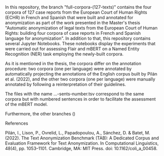 In this repository, the branch "full-corpora-(127-texts)" contains the four corpora of 127 case reports from the European Court of Human Rights (ECHR) in French and Spanish that were built and annotated for anonymization as part of the work presented in the Master's thesis "Automatic anonymization of legal texts from the European Court of Human Rights: building four corpora of case reports in French and Spanish language for anonymization". In addition to that, this repository contains several Jupyter Notebooks. These notebooks display the experiments that were carried out for assessing Flair and mBERT on a Named Entity Recognition (NER) task employing the newly-built corpora.

As it is mentioned in the thesis, the corpora differ on the annotation procedure: two corpora (one per language) were annotated by automatically projecting the annotations of the English corpus built by Pilán et al. (2022), and the other two corpora (one per language) were manually annotated by following a reinterpretation of their guidelines.

The files with the name ...-sents-number.tsv correspond to the same corpora but with numbered sentences in order to facilitate the assessment of the mBERT model.

Furthermore, the other branches ()

References

Pilán, I., Lison, P., Ovrelid, L., Papadopoulou, A., Sánchez, D. & Batet, M. (2022). The Text Anonymization Benchmark (TAB): A Dedicated Corpus and Evaluation Framework for Text Anonymization. In Computational Linguistics, 48(4), pp. 1053–1101. Cambridge, MA: MIT Press. doi: 10.1162/coli_a_00458.
